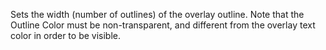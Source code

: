 Sets the width (number of outlines) of the overlay outline.  Note that the Outline Color must be non-transparent, and different from the overlay text color in order to be visible.
